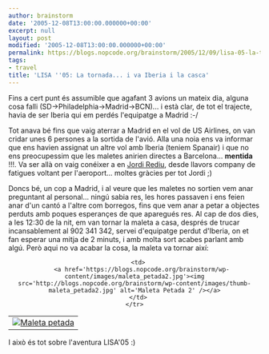 ```yaml
---
author: brainstorm
date: '2005-12-08T13:00:00.000000+00:00'
excerpt: null
layout: post
modified: '2005-12-08T13:00:00.000000+00:00'
permalink: https://blogs.nopcode.org/brainstorm/2005/12/09/lisa-05-la-tornada-i-va-iberia-i-la-casca/
tags:
- travel
title: 'LISA ''05: La tornada... i va Iberia i la casca'
---
```


Fins a cert punt és assumible que agafant 3 avions un mateix dia, alguna cosa falli (SD->Philadelphia->Madrid->BCN)... i està clar, de tot el trajecte, havia de ser Iberia qui em perdés l'equipatge a Madrid :-/

Tot anava bé fins que vaig aterrar a Madrid en el vol de US Airlines, on van cridar unes 6 persones a la sortida de l'avió. Alla una noia ens va informar que ens havien assignat un altre vol amb Iberia (teniem Spanair) i que no ens preocupessim que les maletes anirien directes a Barcelona... **mentida** !!!. Va ser allà on vaig conéixer a en [Jordi Rediu][1], desde llavors company de fatigues voltant per l'aeroport... moltes gràcies per tot Jordi ;) 

Doncs bé, un cop a Madrid, i al veure que les maletes no sortien vem anar preguntant al personal... ningú sabia res, les hores passaven i ens feien anar d'un cantó a l'altre com borregos, fins que vem anar a petar a objectes perduts amb poques esperançes de que aparegués res. Al cap de dos dies, a les 12:30 de la nit, em van tornar la maleta a casa, després de trucar incansablement al 902 341 342, servei d'equipatge perdut d'Iberia, on et fan esperar una mitja de 2 minuts, i amb molta sort acabes parlant amb algú. Però aqui no va acabar la cosa, la maleta va tornar així:

<center>
  </p> <table>
    <tr>
      <td>
        <a href='https://blogs.nopcode.org/brainstorm/wp-content/images/maleta_petada.jpg'><img src='http://blogs.nopcode.org/brainstorm/wp-content/images/thumb-maleta_petada.jpg' alt='Maleta petada' /></a>
      </td>
      
      <td>
        <a href='https://blogs.nopcode.org/brainstorm/wp-content/images/maleta_petada2.jpg'><img src='http://blogs.nopcode.org/brainstorm/wp-content/images/thumb-maleta_petada2.jpg' alt='Maleta Petada 2' /></a>
      </td>
    </tr>
  </table>
  
  <p>
    </center>
  </p>
  
  <p>
    I això és tot sobre l'aventura LISA'05 :)
  </p>

 [1]: https://www.zip-films.com